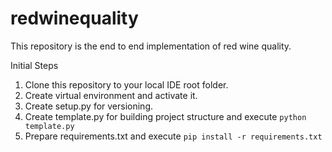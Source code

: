 # redwinequality
This repository is the end to end implementation of red wine quality. 

Initial Steps
1. Clone this repository to your local IDE root folder.
2. Create virtual environment and activate it.
3. Create setup.py for versioning.
4. Create template.py for building project structure and execute ```python template.py```
5. Prepare requirements.txt and execute ```pip install -r requirements.txt```
